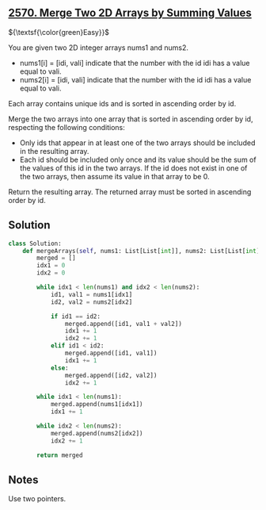 ## [2570. Merge Two 2D Arrays by Summing Values](https://leetcode.com/problems/merge-two-2d-arrays-by-summing-values/)

${\textsf{\color{green}Easy}}$

You are given two 2D integer arrays nums1 and nums2.

- nums1[i] = [idi, vali] indicate that the number with the id idi has a value equal to vali.
- nums2[i] = [idi, vali] indicate that the number with the id idi has a value equal to vali.

Each array contains unique ids and is sorted in ascending order by id.

Merge the two arrays into one array that is sorted in ascending order by id, respecting the following conditions:

- Only ids that appear in at least one of the two arrays should be included in the resulting array.
- Each id should be included only once and its value should be the sum of the values of this id in the two arrays. If the id does not exist in one of the two arrays, then assume its value in that array to be 0.

Return the resulting array. The returned array must be sorted in ascending order by id.

## Solution
```python
class Solution:
    def mergeArrays(self, nums1: List[List[int]], nums2: List[List[int]]) -> List[List[int]]:
        merged = []
        idx1 = 0
        idx2 = 0

        while idx1 < len(nums1) and idx2 < len(nums2):
            id1, val1 = nums1[idx1]
            id2, val2 = nums2[idx2]

            if id1 == id2:
                merged.append([id1, val1 + val2])
                idx1 += 1
                idx2 += 1
            elif id1 < id2:
                merged.append([id1, val1])
                idx1 += 1
            else:
                merged.append([id2, val2])
                idx2 += 1

        while idx1 < len(nums1):
            merged.append(nums1[idx1])
            idx1 += 1

        while idx2 < len(nums2):
            merged.append(nums2[idx2])
            idx2 += 1

        return merged
```

## Notes
Use two pointers.
